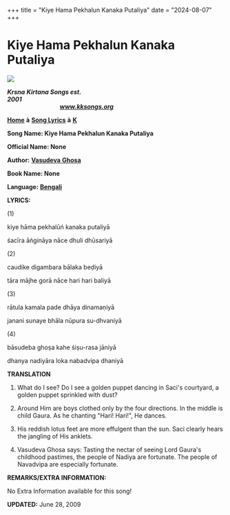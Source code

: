 +++
title = "Kiye Hama Pekhalun Kanaka Putaliya"
date = "2024-08-07"
+++

# Kiye Hama Pekhalun Kanaka Putaliya
[**![](http://kksongs.org/image_files/image002.jpg)**](http://kksongs.org/)

**_Krsna_** **_Kirtana Songs est. 2001_**                                                                                                                                                      **_www.kksongs.org_**

[**Home**](http://kksongs.org/) **à** [**Song Lyrics**](http://kksongs.org/lyrics.html) **à** [**K**](http://kksongs.org/songs/song_k.html)

**Song Name: Kiye Hama Pekhalun Kanaka Putaliya**

**Official Name: None**

**Author:** [**Vasudeva** **Ghosa**](http://kksongs.org/authors/list/vasudeva_g.html)

**Book Name: None**

**Language:** [**Bengali**](http://kksongs.org/language/list/bengali.html)

**LYRICS:**

(1)

kiye hāma pekhalūń kanaka putaliyā

śacīra āńgināya nāce dhuli dhūsariyā

(2)

caudike digambara bālaka beḍiyā

tāra mājhe gorā nāce hari hari baliyā

(3)

rātula kamala pade dhāya dinamaṇiyā

janani sunaye bhāla nūpura su-dhvaniyā

(4)

bāsudeba ghoṣa kahe śiṣu-rasa jāniyā

dhanya nadiyāra loka nabadvipa dhaniyā

**TRANSLATION**

1) What do I see? Do I see a golden puppet dancing in Saci's courtyard, a golden puppet sprinkled with dust?

2) Around Him are boys clothed only by the four directions. In the middle is child Gaura. As he chanting "Hari! Hari!", He dances.

3) His reddish lotus feet are more effulgent than the sun. Saci clearly hears the jangling of His anklets.

4) Vasudeva Ghosa says: Tasting the nectar of seeing Lord Gaura's childhood pastimes, the people of Nadiya are fortunate. The people of Navadvipa are especially fortunate.

**REMARKS/EXTRA INFORMATION:**

No Extra Information available for this song!

**UPDATED:** June 28, 2009